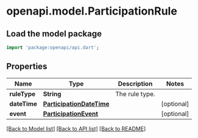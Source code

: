 # openapi.model.ParticipationRule

## Load the model package
```dart
import 'package:openapi/api.dart';
```

## Properties
Name | Type | Description | Notes
------------ | ------------- | ------------- | -------------
**ruleType** | **String** | The rule type. | 
**dateTime** | [**ParticipationDateTime**](ParticipationDateTime.md) |  | [optional] 
**event** | [**ParticipationEvent**](ParticipationEvent.md) |  | [optional] 

[[Back to Model list]](../README.md#documentation-for-models) [[Back to API list]](../README.md#documentation-for-api-endpoints) [[Back to README]](../README.md)


